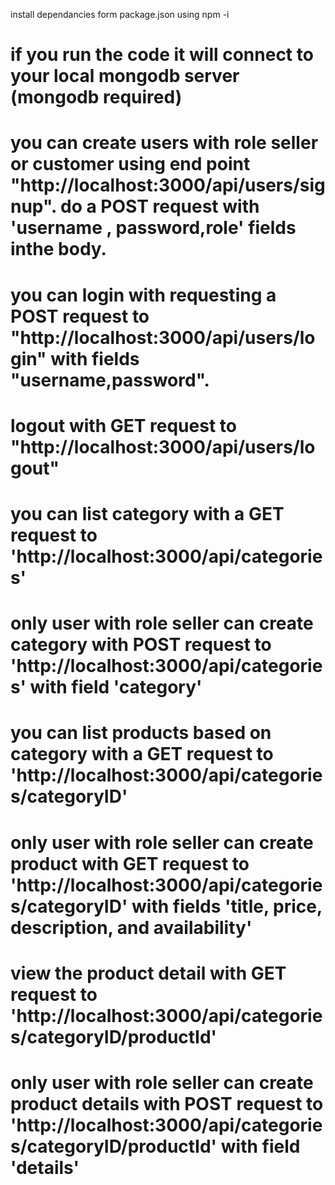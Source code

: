  install dependancies form package.json using npm -i
# if you run the code it will connect to your local mongodb server (mongodb required)
# you can create users with role seller or customer using end point "http://localhost:3000/api/users/signup". do a POST request with 'username , password,role' fields inthe body.
# you can login with requesting a POST request to "http://localhost:3000/api/users/login" with fields "username,password".
# logout with GET request to "http://localhost:3000/api/users/logout"

# you can list category with a GET request to 'http://localhost:3000/api/categories'
# only user with role seller can create category with POST request to 'http://localhost:3000/api/categories' with  field 'category'
# you can list products based on category with a GET request to 'http://localhost:3000/api/categories/categoryID'
# only user with role seller can create product with GET request to 'http://localhost:3000/api/categories/categoryID' with fields 'title, price, description, and availability'
# view the product detail with GET request to 'http://localhost:3000/api/categories/categoryID/productId'
# only user with role seller can create product details with POST request to 'http://localhost:3000/api/categories/categoryID/productId' with field 'details'
